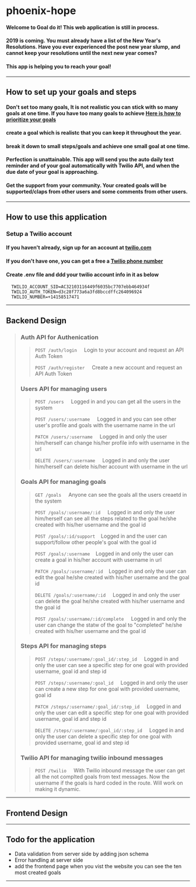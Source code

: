 # phoenix-hope

#### Welcome to Goal do it! This web application is still in process.

#### 2019 is coming. You must already have a list of the New Year's Resolutions. Have you ever experienced the post new year slump, and cannot keep your resolutions until the next new year comes?

#### This app is helping you to reach your goal!

---

## How to set up your goals and steps

#### Don't set too many goals, It is not realistic you can stick with so many goals at one time. If you have too many goals to achieve [Here is how to prioritize your goals](http://jollyguru.com/prioritizing-goals/)

#### create a goal which is realistc that you can keep it throughout the year.

#### break it down to small steps/goals and achieve one small goal at one time.

#### Perfection is unattainable. This app will send you the auto daily text reminder and of your goal automatically with Twilio API, and when the due date of your goal is approaching.

#### Get the support from your community. Your created goals will be supported/claps from other users and some comments from other users.

---

## How to use this application

### Setup a Twilio account

#### If you haven't already, sign up for an account at [twilio.com](https://www.twilio.com/)

#### If you don't have one, you can get a free a [Twilio phone number](https://www.twilio.com/console/phone-numbers/search)

#### Create .env file and ddd your twilio account info in it as below

```
  TWILIO_ACCOUNT_SID=AC32103116449f6035bc7707ebb464934f
  TWILIO_AUTH_TOKEN=d3c28f773a6a3fd8bccdffc264096924
  TWILIO_NUMBER=+14158517471
```

---

## Backend Design

> ### Auth API for Authenication
>
> > `POST /auth/login` &nbsp; &nbsp; Login to your account and request an API Auth Token
> >
> > `POST /auth/register` &nbsp; &nbsp; Create a new account and request an API Auth Token
>
> ### Users API for managing users
>
> > `POST /users` &nbsp; &nbsp; Logged in and you can get all the users in the system
> >
> > `POST /users/:username` &nbsp; &nbsp; Logged in and you can see other user's profile and goals with the username name in the url
> >
> > `PATCH /users/:username` &nbsp; &nbsp; Logged in and only the user him/herself can change his/her profile info with username in the url
> >
> > `DELETE /users/:username` &nbsp; &nbsp; Logged in and only the user him/herself can delete his/her account with username in the url
>
> ### Goals API for managing goals
>
> > `GET /goals` &nbsp; &nbsp; Anyone can see the goals all the users creaetd in the system
> >
> > `POST /goals/:username/:id` &nbsp; &nbsp; Logged in and only the user him/herself can see all the steps related to the goal he/she created with his/her username and the goal id
> >
> > `POST /goals/:id/support`&nbsp; &nbsp; Logged in and the user can support/follow other people's goal with the goal id
> >
> > `POST /goals/:username`&nbsp; &nbsp; Logged in and only the user can create a goal in his/her account with username in url
> >
> > `PATCH /goals/:username/:id`&nbsp; &nbsp; Logged in and only the user can edit the goal he/she created with his/her username and the goal id
> >
> > `DELETE /goals/:username/:id` &nbsp; &nbsp; Logged in and only the user can delete the goal he/she created with his/her username and the goal id
> >
> > `POST /goals/:username/:id/complete` &nbsp; &nbsp; Logged in and only the user can change the statw of the goal to "completed" he/she created with his/her username and the goal id
>
> ### Steps API for managing steps
>
> > `POST /steps/:username/:goal_id/:step_id` &nbsp; &nbsp; Logged in and only the user can see a specific step for one goal with provided username, goal id and step id
> >
> > `POST /steps/:username/:goal_id` &nbsp; &nbsp; Logged in and only the user can create a new step for one goal with provided username, goal id
> >
> > `PATCH /steps/:username/:goal_id/:step_id` &nbsp; &nbsp; Logged in and only the user can edit a specific step for one goal with provided username, goal id and step id
> >
> > `DELETE /steps/:username/:goal_id/:step_id` &nbsp; &nbsp; Logged in and only the user can delete a specific step for one goal with provided username, goal id and step id
>
> ### Twilio API for managing twilio inbound messages
>
> > `POST /twilio` &nbsp; &nbsp; With Twilio inbound message the user can get all the not complted goals from text messages. Now the username if the goals is hard coded in the route. Will work on making it dynamic.

---

## Frontend Design

---

## Todo for the application

- Data validation from server side by adding json schema
- Error handling at server side
- add the frontend page when you vist the website you can see the ten most created goals

---
